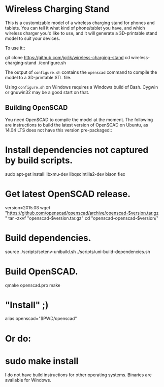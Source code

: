 Wireless Charging Stand
=======================

This is a customizable model of a wireless charging stand for phones and
tablets.  You can tell it what kind of phone/tablet you have, and which
wireless charger you'd like to use, and it will generate a 3D-printable
stand model to suit your devices.

To use it::

  git clone https://github.com/jgilik/wireless-charging-stand
  cd wireless-charging-stand
  ./configure.sh

The output of `configure.sh` contains the `openscad` command to compile the
model to a 3D-printable STL file.

Using `configure.sh` on Windows requires a Windows build of Bash.  Cygwin or
gnuwin32 may be a good start on that.


Building OpenSCAD
-----------------

You need OpenSCAD to compile the model at the moment.  The following are
instructions to build the latest version of OpenSCAD on Ubuntu, as 14.04 LTS
does not have this version pre-packaged::

  # Install dependencies not captured by build scripts.
  sudo apt-get install libxmu-dev libqscintilla2-dev bison flex

  # Get latest OpenSCAD release.
  version=2015.03
  wget "https://github.com/openscad/openscad/archive/openscad-$version.tar.gz"
  tar -zxvf "openscad-$version.tar.gz"
  cd "openscad-openscad-$version/"

  # Build dependencies.
  source ./scripts/setenv-unibuild.sh
  ./scripts/uni-build-dependencies.sh

  # Build OpenSCAD.
  qmake openscad.pro
  make

  # "Install" ;)
  alias openscad="$PWD/openscad"
  # Or do:
  # sudo make install

I do not have build instructions for other operating systems.  Binaries are
available for Windows.
